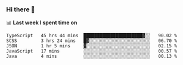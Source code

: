 ### Hi there 👋

<!--
**DBvc/DBvc** is a ✨ _special_ ✨ repository because its `README.md` (this file) appears on your GitHub profile.

Here are some ideas to get you started:

- 🔭 I’m currently working on ...
- 🌱 I’m currently learning ...
- 👯 I’m looking to collaborate on ...
- 🤔 I’m looking for help with ...
- 💬 Ask me about ...
- 📫 How to reach me: ...
- 😄 Pronouns: ...
- ⚡ Fun fact: ...
-->

📊 **Last week I spent time on**
<!--START_SECTION:waka-->
```text
TypeScript   45 hrs 44 mins  ██████████████████████▓░░   90.02 % 
SCSS         3 hrs 24 mins   █▓░░░░░░░░░░░░░░░░░░░░░░░   06.70 % 
JSON         1 hr 5 mins     ▓░░░░░░░░░░░░░░░░░░░░░░░░   02.15 % 
JavaScript   17 mins         ░░░░░░░░░░░░░░░░░░░░░░░░░   00.57 % 
Java         4 mins          ░░░░░░░░░░░░░░░░░░░░░░░░░   00.13 % 
```
<!--END_SECTION:waka-->
